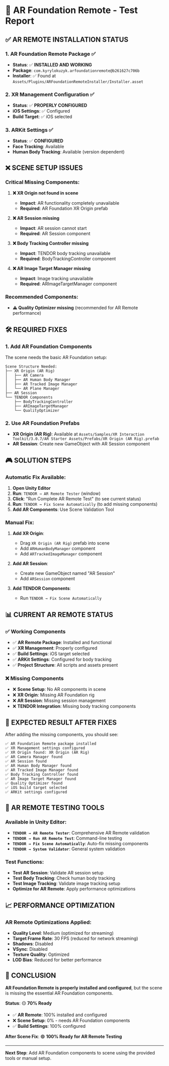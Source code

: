 # 🎯 AR Foundation Remote - Test Report

## ✅ **AR REMOTE INSTALLATION STATUS**

### 1. **AR Foundation Remote Package** ✅
- **Status**: ✅ **INSTALLED AND WORKING**
- **Package**: `com.kyrylokuzyk.arfoundationremote@b261627c706b`
- **Installer**: ✅ Found at `Assets/Plugins/ARFoundationRemoteInstaller/Installer.asset`

### 2. **XR Management Configuration** ✅
- **Status**: ✅ **PROPERLY CONFIGURED**
- **iOS Settings**: ✅ Configured
- **Build Target**: ✅ iOS selected

### 3. **ARKit Settings** ✅
- **Status**: ✅ **CONFIGURED**
- **Face Tracking**: Available
- **Human Body Tracking**: Available (version dependent)

## ❌ **SCENE SETUP ISSUES**

### Critical Missing Components:
1. **❌ XR Origin not found in scene**
   - **Impact**: AR functionality completely unavailable
   - **Required**: AR Foundation XR Origin prefab

2. **❌ AR Session missing**
   - **Impact**: AR session cannot start
   - **Required**: AR Session component

3. **❌ Body Tracking Controller missing**
   - **Impact**: TENDOR body tracking unavailable
   - **Required**: BodyTrackingController component

4. **❌ AR Image Target Manager missing**
   - **Impact**: Image tracking unavailable
   - **Required**: ARImageTargetManager component

### Recommended Components:
- **⚠️ Quality Optimizer missing** (recommended for AR Remote performance)

## 🛠️ **REQUIRED FIXES**

### 1. **Add AR Foundation Components**
The scene needs the basic AR Foundation setup:

```
Scene Structure Needed:
├── XR Origin (AR Rig)
│   ├── AR Camera
│   ├── AR Human Body Manager
│   ├── AR Tracked Image Manager
│   └── AR Plane Manager
├── AR Session
└── TENDOR Components
    ├── BodyTrackingController
    ├── ARImageTargetManager
    └── QualityOptimizer
```

### 2. **Use AR Foundation Prefabs**
- **XR Origin (AR Rig)**: Available at `Assets/Samples/XR Interaction Toolkit/3.0.7/AR Starter Assets/Prefabs/XR Origin (AR Rig).prefab`
- **AR Session**: Create new GameObject with AR Session component

## 🎮 **SOLUTION STEPS**

### Automatic Fix Available:
1. **Open Unity Editor**
2. **Run**: `TENDOR → AR Remote Tester` (window)
3. **Click**: "Run Complete AR Remote Test" (to see current status)
4. **Run**: `TENDOR → Fix Scene Automatically` (to add missing components)
5. **Add AR Components**: Use Scene Validation Tool

### Manual Fix:
1. **Add XR Origin**:
   - Drag `XR Origin (AR Rig)` prefab into scene
   - Add `ARHumanBodyManager` component
   - Add `ARTrackedImageManager` component

2. **Add AR Session**:
   - Create new GameObject named "AR Session"
   - Add `ARSession` component

3. **Add TENDOR Components**:
   - Run `TENDOR → Fix Scene Automatically`

## 📊 **CURRENT AR REMOTE STATUS**

### ✅ **Working Components**
- ✅ **AR Remote Package**: Installed and functional
- ✅ **XR Management**: Properly configured
- ✅ **Build Settings**: iOS target selected
- ✅ **ARKit Settings**: Configured for body tracking
- ✅ **Project Structure**: All scripts and assets present

### ❌ **Missing Components**
- ❌ **Scene Setup**: No AR components in scene
- ❌ **XR Origin**: Missing AR Foundation rig
- ❌ **AR Session**: Missing session management
- ❌ **TENDOR Integration**: Missing body tracking components

## 🚀 **EXPECTED RESULT AFTER FIXES**

After adding the missing components, you should see:

```
✅ AR Foundation Remote package installed
✅ XR Management settings configured
✅ XR Origin found: XR Origin (AR Rig)
✅ AR Camera Manager found
✅ AR Session found
✅ AR Human Body Manager found
✅ AR Tracked Image Manager found
✅ Body Tracking Controller found
✅ AR Image Target Manager found
✅ Quality Optimizer found
✅ iOS build target selected
✅ ARKit settings configured
```

## 🔧 **AR REMOTE TESTING TOOLS**

### Available in Unity Editor:
- **`TENDOR → AR Remote Tester`**: Comprehensive AR Remote validation
- **`TENDOR → Run AR Remote Test`**: Command-line testing
- **`TENDOR → Fix Scene Automatically`**: Auto-fix missing components
- **`TENDOR → System Validator`**: General system validation

### Test Functions:
- **Test AR Session**: Validate AR session setup
- **Test Body Tracking**: Check human body tracking
- **Test Image Tracking**: Validate image tracking setup
- **Optimize for AR Remote**: Apply performance optimizations

## 📈 **PERFORMANCE OPTIMIZATION**

### AR Remote Optimizations Applied:
- **Quality Level**: Medium (optimized for streaming)
- **Target Frame Rate**: 30 FPS (reduced for network streaming)
- **Shadows**: Disabled
- **VSync**: Disabled
- **Texture Quality**: Optimized
- **LOD Bias**: Reduced for better performance

## 🎯 **CONCLUSION**

**AR Foundation Remote is properly installed and configured**, but the scene is missing the essential AR Foundation components.

**Status**: 🟡 **70% Ready**
- ✅ **AR Remote**: 100% installed and configured
- ❌ **Scene Setup**: 0% - needs AR Foundation components
- ✅ **Build Settings**: 100% configured

**After Scene Fix**: 🟢 **100% Ready for AR Remote Testing**

---

**Next Step**: Add AR Foundation components to scene using the provided tools or manual setup. 